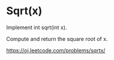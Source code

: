 # Sqrt(x)

Implement int sqrt(int x).

Compute and return the square root of x.

<https://oj.leetcode.com/problems/sqrtx/>
